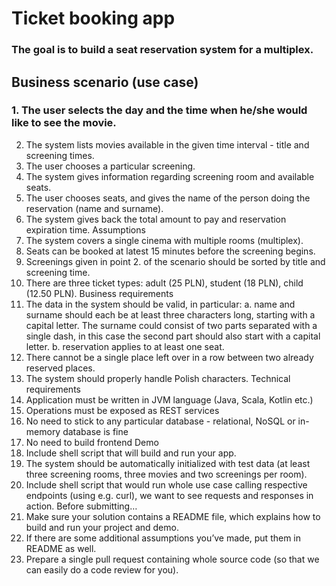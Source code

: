 # Ticket booking app
### The goal is to build a seat reservation system for a multiplex.
## Business scenario (use case)
### 1. The user selects the day and the time when he/she would like to see the movie.
2. The system lists movies available in the given time interval - title and screening
times.
3. The user chooses a particular screening.
4. The system gives information regarding screening room and available seats.
5. The user chooses seats, and gives the name of the person doing the reservation
(name and surname).
6. The system gives back the total amount to pay and reservation expiration time.
Assumptions
1. The system covers a single cinema with multiple rooms (multiplex).
2. Seats can be booked at latest 15 minutes before the screening begins.
3. Screenings given in point 2. of the scenario should be sorted by title and screening
time.
4. There are three ticket types: adult (25 PLN), student (18 PLN), child (12.50 PLN).
Business requirements
1. The data in the system should be valid, in particular:
a. name and surname should each be at least three characters long, starting
with a capital letter. The surname could consist of two parts separated with a
single dash, in this case the second part should also start with a capital letter.
b. reservation applies to at least one seat.
2. There cannot be a single place left over in a row between two already reserved
places.
3. The system should properly handle Polish characters.
Technical requirements
1. Application must be written in JVM language (Java, Scala, Kotlin etc.)
2. Operations must be exposed as REST services
3. No need to stick to any particular database - relational, NoSQL or in-memory
database is fine
4. No need to build frontend
Demo
1. Include shell script that will build and run your app.
2. The system should be automatically initialized with test data (at least three screening
rooms, three movies and two screenings per room).
3. Include shell script that would run whole use case calling respective endpoints (using
e.g. curl), we want to see requests and responses in action.
Before submitting…
1. Make sure your solution contains a README file, which explains how to build and
run your project and demo.
2. If there are some additional assumptions you’ve made, put them in README as well.
3. Prepare a single pull request containing whole source code (so that we can easily do
a code review for you).
